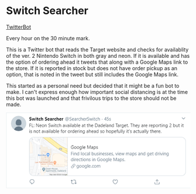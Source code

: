 # Switch Searcher
[TwitterBot](https://twitter.com/SearcherSwitch)

Every hour on the 30 minute mark.

This is a Twitter bot that reads the Target website and checks for availablity of the ver. 2 Nintendo Switch in both gray and neon. If it is available and has the option of ordering ahead it tweets that along with a Google Maps link to the store. If it is reported in stock but does not have order pickup as an option, that is noted in the tweet but still includes the Google Maps link.

This started as a personal need but decided that it might be a fun bot to make. I can't express enough how important social distancing is at the time this bot was launched and that frivilous trips to the store should not be made.

![Example](/images/tweet.PNG)
